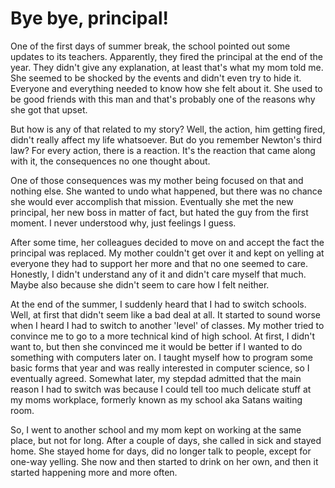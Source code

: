 # Bye bye, principal!

One of the first days of summer break, the school pointed out some updates to its teachers. Apparently, they fired the principal at the end of the year. They didn't give any explanation, at least that's what my mom told me. She seemed to be shocked by the events and didn't even try to hide it. Everyone and everything needed to know how she felt about it. She used to be good friends with this man and that's probably one of the reasons why she got that upset.

But how is any of that related to my story? Well, the action, him getting fired, didn't really affect my life whatsoever. But do you remember Newton's third law? For every action, there is a reaction. It's the reaction that came along with it, the consequences no one thought about.

One of those consequences was my mother being focused on that and nothing else. She wanted to undo what happened, but there was no chance she would ever accomplish that mission. Eventually she met the new principal, her new boss in matter of fact, but hated the guy from the first moment. I never understood why, just feelings I guess.

After some time, her colleagues decided to move on and accept the fact the principal was replaced. My mother couldn't get over it and kept on yelling at everyone they had to support her more and that no one seemed to care. Honestly, I didn't understand any of it and didn't care myself that much. Maybe also because she didn't seem to care how I felt neither.

At the end of the summer, I suddenly heard that I had to switch schools. Well, at first that didn't seem like a bad deal at all. It started to sound worse when I heard I had to switch to another 'level' of classes. My mother tried to convince me to go to a more technical kind of high school. At first, I didn't want to, but then she convinced me it would be better if I wanted to do something with computers later on. I taught myself how to program some basic forms that year and was really interested in computer science, so I eventually agreed. Somewhat later, my stepdad admitted that the main reason I had to switch was because I could tell too much delicate stuff at my moms workplace, formerly known as my school aka Satans waiting room.

So, I went to another school and my mom kept on working at the same place, but not for long. After a couple of days, she called in sick and stayed home. She stayed home for days, did no longer talk to people, except for one-way yelling. She now and then started to drink on her own, and then it started happening more and more often.
